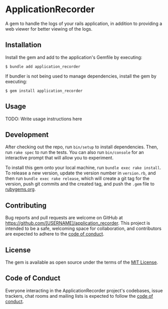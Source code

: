 # ApplicationRecorder

A gem to handle the logs of your rails application, in addition to providing a web viewer for better viewing of the logs.

## Installation

Install the gem and add to the application's Gemfile by executing:

    $ bundle add application_recorder

If bundler is not being used to manage dependencies, install the gem by executing:

    $ gem install application_recorder

## Usage

TODO: Write usage instructions here

## Development

After checking out the repo, run `bin/setup` to install dependencies. Then, run `rake spec` to run the tests. You can also run `bin/console` for an interactive prompt that will allow you to experiment.

To install this gem onto your local machine, run `bundle exec rake install`. To release a new version, update the version number in `version.rb`, and then run `bundle exec rake release`, which will create a git tag for the version, push git commits and the created tag, and push the `.gem` file to [rubygems.org](https://rubygems.org).

## Contributing

Bug reports and pull requests are welcome on GitHub at https://github.com/[USERNAME]/application_recorder. This project is intended to be a safe, welcoming space for collaboration, and contributors are expected to adhere to the [code of conduct](https://github.com/JAugusto42/application_recorder/blob/main/CODE_OF_CONDUCT.md).

## License

The gem is available as open source under the terms of the [MIT License](https://opensource.org/licenses/MIT).

## Code of Conduct

Everyone interacting in the ApplicationRecorder project's codebases, issue trackers, chat rooms and mailing lists is expected to follow the [code of conduct](https://github.com/JAugusto42/application_recorder/blob/main/CODE_OF_CONDUCT.md).
